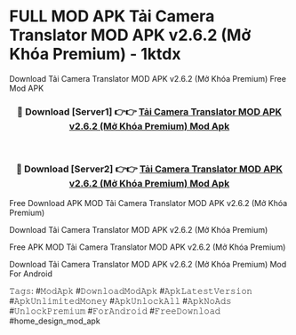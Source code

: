 # FULL MOD APK Tải Camera Translator MOD APK v2.6.2 (Mở Khóa Premium) - 1ktdx
Download Tải Camera Translator MOD APK v2.6.2 (Mở Khóa Premium) Free Mod APK

<div align="center">
<h3>🔴 Download [Server1] 👉👉 <a href="https://apk-comot.site?title=Tải_Camera_Translator_MOD_APK_v2.6.2_(Mở_Khóa_Premium)">Tải Camera Translator MOD APK v2.6.2 (Mở Khóa Premium) Mod Apk</a></h3><br>

<h3>🔴 Download [Server2] 👉👉 <a href="https://apk-comot.site?title=Tải_Camera_Translator_MOD_APK_v2.6.2_(Mở_Khóa_Premium)">Tải Camera Translator MOD APK v2.6.2 (Mở Khóa Premium) Mod Apk</a></h3>
</div>


Free Download APK MOD Tải Camera Translator MOD APK v2.6.2 (Mở Khóa Premium)

Download Tải Camera Translator MOD APK v2.6.2 (Mở Khóa Premium) 

Free APK MOD Tải Camera Translator MOD APK v2.6.2 (Mở Khóa Premium) 

Download Tải Camera Translator MOD APK v2.6.2 (Mở Khóa Premium) Mod For Android

𝚃𝚊𝚐𝚜: #𝙼𝚘𝚍𝙰𝚙𝚔 #𝙳𝚘𝚠𝚗𝚕𝚘𝚊𝚍𝙼𝚘𝚍𝙰𝚙𝚔 #𝙰𝚙𝚔𝙻𝚊𝚝𝚎𝚜𝚝𝚅𝚎𝚛𝚜𝚒𝚘𝚗 #𝙰𝚙𝚔𝚄𝚗𝚕𝚒𝚖𝚒𝚝𝚎𝚍𝙼𝚘𝚗𝚎𝚢 #𝙰𝚙𝚔𝚄𝚗𝚕𝚘𝚌𝚔𝙰𝚕𝚕 #𝙰𝚙𝚔𝙽𝚘𝙰𝚍𝚜 #𝚄𝚗𝚕𝚘𝚌𝚔𝙿𝚛𝚎𝚖𝚒𝚞𝚖 #𝙵𝚘𝚛𝙰𝚗𝚍𝚛𝚘𝚒𝚍 #𝙵𝚛𝚎𝚎𝙳𝚘𝚠𝚗𝚕𝚘𝚊𝚍 #home_design_mod_apk